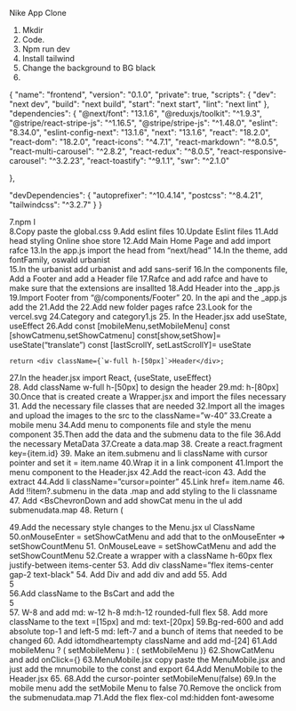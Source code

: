 Nike App Clone 
1. Mkdir 
2. Code.  
3. Npm run dev  
4. Install tailwind 
5. Change the background to BG black 
6.  
{ 
"name": "frontend", 
"version": "0.1.0", 
"private": true, 
"scripts": { 
"dev": "next dev", 
"build": "next build", 
"start": "next start", 
"lint": "next lint" 
}, 
"dependencies": { 
"@next/font": "13.1.6", 
"@reduxjs/toolkit": "^1.9.3", 
"@stripe/react-stripe-js": "^1.16.5", 
"@stripe/stripe-js": "^1.48.0", 
"eslint": "8.34.0", 
"eslint-config-next": "13.1.6", 
"next": "13.1.6", 
"react": "18.2.0", 
"react-dom": "18.2.0", 
"react-icons": "^4.7.1", 
"react-markdown": "^8.0.5", 
"react-multi-carousel": "^2.8.2", 
"react-redux": "^8.0.5", 
"react-responsive-carousel": "^3.2.23", 
"react-toastify": "^9.1.1", 
"swr": "^2.1.0" 

}, 

"devDependencies": { 
"autoprefixer": "^10.4.14", 
"postcss": "^8.4.21", 
"tailwindcss": "^3.2.7" 
} 
} 
 
7.npm I  
8.Copy paste the global.css 
9.Add eslint files 
10.Update Eslint files 
11.Add head styling Online shoe store 
12.Add Main Home Page and add import rafce 
13.In the app.js import the head from “next/head” 
14.In the theme, add fontFamily, oswald urbanist  
15.In the urbanist add urbanist and add sans-serif 
16.In the components file, Add a Footer and add a Header file 
17.Rafce and add rafce and have to make sure that the extensions are insallted 
18.Add Header into the _app.js 
19.Import Footer from “@/components/Footer” 
20. In the api and the _app.js add the </Head> 
21.Add the </Header> 
22.Add new folder pages rafce 
23.Look for the vercel.svg 
24.Category and category1.js 
25. In the Header.jsx add useState, useEffect 
26.Add const [mobileMenu,setMobileMenu] 
              const [showCatmenu,setShowCatmenu] 
              const[show,setShow]= useState(“translate”) 
              const [lastScrollY, setLastScrollY]= useState 
 
	return <div className={`w-full h-[50px]`>Header</div>; 
27.In the header.jsx import React, {useState, useEffect}  
28. Add className w-full h-[50px] to design the header 
29.md: h-[80px] 
30.Once that is created create a Wrapper.jsx and import the files necessary 
31. Add the necessary file classes that are needed 
32.Import all the images and upload the images to the src to the className=”w-40” 
33.Create a mobile menu 
34.Add menu to components file and style the menu component 
35.Then add the data and the submenu data to the file 
36.Add the necessary MetaData 
37.Create a data.map 
38. Create a react.fragment key={item.id} 
39. Make an item.submenu and li className with cursor pointer and set it = item.name 
40.Wrap it in a link component 
41.Import the menu component to the Header.jsx 
42.Add the react-icon 
43. Add the extract 
44.Add li className=”cursor=pointer” 
45.Link href= item.name 
46. Add !!item?.submenu in the data .map and add styling to the li classname 
47. Add <BsChevronDown and add showCat menu in the ul add submenudata.map 
48. Return ( 
<Link key={submenu.id} 
</Link> 
49.Add the necessary style changes to the Menu.jsx ul ClassName 
50.onMouseEnter = setShowCatMenu and add that to the onMouseEnter => setShowCountMenu 
51. OnMouseLeave = setShowCatMenu and add the setShowCountMenu 
52.Create a wrapper with a className h-60px flex justify-between items-center  
53. Add div className=”flex items-center gap-2 text-black" 
54. Add Div and add div and add <BsCart/>  
55. Add <div> 5 </div> 
56.Add className to the BsCart and add the <div>5</div> 
57. W-8 and add md: w-12 h-8 md:h-12 rounded-full flex 
58. Add more className to the text =[15px] and md: text-[20px] 
59.Bg-red-600 and add absolute top-1 and left-5 md: left-7 and a bunch of items that needed to be changed 
60. Add idtomdheartempty className and add md-[24] 
61.Add mobileMenu ? ( 
	<VsChromeClose  
		onClick={{}} => setMobileMenu 
) : ( 
	<BiMenuAllRight 
		onClick={{}} => setMobileMenu 
)} 
62.ShowCatMenu and add onClick={} 
63.MenuMobile.jsx copy paste the MenuMobile.jsx and just add the mnumobile to the const and export 
64.Add MenuMobile to the Header.jsx 
65.<MenuMobile and showCatMenu ={showcatMenu} setShowCatMenu={setShowcatMenu} 
66.SetMobileMenu ={setMobileMenu} 
67. SetMobileMenu <div  
{item.name} 
<BsChevronDown size={14}/> 
68.Add the cursor-pointer 
<Link href={item?.url} onClick={{}}=> setMobileMenu(false) 
69.In the mobile menu add the setMobile Menu to false 
70.Remove the onclick from the submenudata.map 
71.Add the flex flex-col md:hidden font-awesome 
